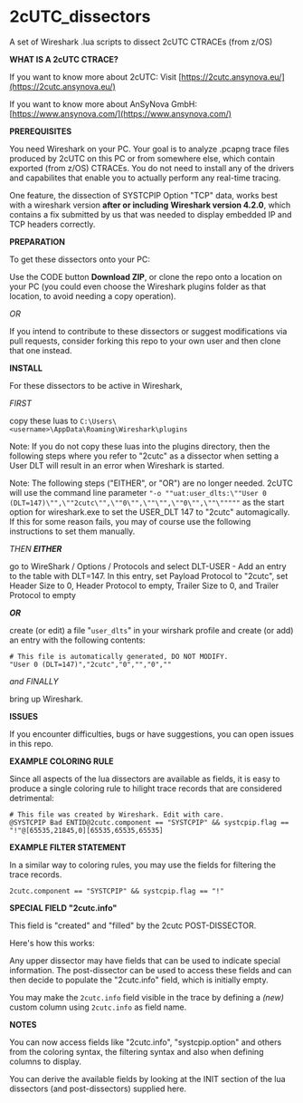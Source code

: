 # 2cUTC_dissectors

A set of Wireshark .lua scripts to dissect 2cUTC CTRACEs (from z/OS)

**WHAT IS A 2cUTC CTRACE?**

If you want to know more about 2cUTC: Visit [https://2cutc.ansynova.eu/](https://2cutc.ansynova.eu/)

If you want to know more about AnSyNova GmbH: [https://www.ansynova.com/](https://www.ansynova.com/)

**PREREQUISITES**

You need Wireshark on your PC. Your goal is to analyze .pcapng trace files produced by 2cUTC on this PC or from somewhere else, which contain exported (from z/OS) CTRACEs. You do not need to install any of the drivers and capabilites that enable you to actually perform any real-time tracing.

One feature, the dissection of SYSTCPIP Option "TCP" data, works best with a wireshark version **after or including** **Wireshark version 4.2.0**, which contains a fix submitted by us that was needed to display embedded IP and TCP headers correctly.

**PREPARATION**

To get these dissectors onto your PC:

Use the CODE button **Download ZIP**, or clone the repo onto a location on your PC (you could even choose the Wireshark plugins folder as that location, to avoid needing a copy operation). 

_OR_

If you intend to contribute to these dissectors or suggest modifications via pull requests, consider forking this repo to your own user and then clone that one instead. 

**INSTALL**

For these dissectors to be active in Wireshark,

_FIRST_

copy these luas to `C:\Users\<username>\AppData\Roaming\Wireshark\plugins`

Note: If you do not copy these luas into the plugins directory, then the following
steps where you refer to "2cutc" as a dissector when setting a User DLT will result
in an error when Wireshark is started.

Note: The following steps ("EITHER", or "OR") are no longer needed. 2cUTC will use the command
line parameter `"-o ""uat:user_dlts:\""User 0 (DLT=147)\"",\""2cutc\"",\""0\"",\""\"",\""0\"",\""\"""""`
as the start option for wireshark.exe to set the USER_DLT 147 to "2cutc" automagically.
If this for some reason fails, you may of course use the following instructions to
set them manually.

_THEN **EITHER**_

go to WireShark / Options / Protocols and select DLT-USER - Add an entry to the table  with DLT=147.
In this entry, set Payload Protocol to "2cutc", set Header Size to 0, Header Protocol to empty, Trailer Size to 0, and Trailer Protocol to empty

_**OR**_

create (or edit) a file "`user_dlts`" in your wirshark profile and create (or add) an entry with the following contents:

```
# This file is automatically generated, DO NOT MODIFY.
"User 0 (DLT=147)","2cutc","0","","0",""
```

_and FINALLY_

bring up Wireshark.

**ISSUES**

If you encounter difficulties, bugs or have suggestions, you can open issues in this repo.

**EXAMPLE COLORING RULE**

Since all aspects of the lua dissectors are available as fields, it is easy to produce a single coloring rule to hilight
trace records that are considered detrimental:

```
# This file was created by Wireshark. Edit with care.
@SYSTCPIP Bad ENTID@2cutc.component == "SYSTCPIP" && systcpip.flag == "!"@[65535,21845,0][65535,65535,65535]
```

**EXAMPLE FILTER STATEMENT**

In a similar way to coloring rules, you may use the fields for filtering the trace records.

```
2cutc.component == "SYSTCPIP" && systcpip.flag == "!"
```

**SPECIAL FIELD "2cutc.info"**

This field is "created" and "filled" by the 2cutc POST-DISSECTOR.

Here's how this works:

Any upper dissector may have fields that can be used to indicate special information. The post-dissector can be used to access these fields and can then decide to populate the "2cutc.info" field, which is initially empty.

You may make the `2cutc.info` field visible in the trace by defining a _(new)_ custom column using `2cutc.info` as field name.

**NOTES**

You can now access fields like "2cutc.info", "systcpip.option" and others from the coloring syntax, the filtering syntax and also when defining columns to display.

You can derive the available fields by looking at the INIT section of the lua dissectors (and post-dissectors) supplied here.
